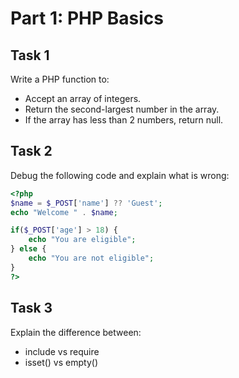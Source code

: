 # Part 1: PHP Basics

## Task 1
Write a PHP function to:
- Accept an array of integers.
- Return the second-largest number in the array.
- If the array has less than 2 numbers, return null.

## Task 2
Debug the following code and explain what is wrong:
```php
<?php
$name = $_POST['name'] ?? 'Guest';
echo "Welcome " . $name;

if($_POST['age'] > 18) {
    echo "You are eligible";
} else {
    echo "You are not eligible";
}
?>
```

## Task 3
Explain the difference between:
- include vs require
- isset() vs empty()
